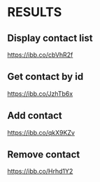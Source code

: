 # RESULTS

## Display contact list

https://ibb.co/cbVhR2f

## Get contact by id

https://ibb.co/JzhTb6x

## Add contact

https://ibb.co/qkX9KZv

## Remove contact

https://ibb.co/Hrhd1Y2
